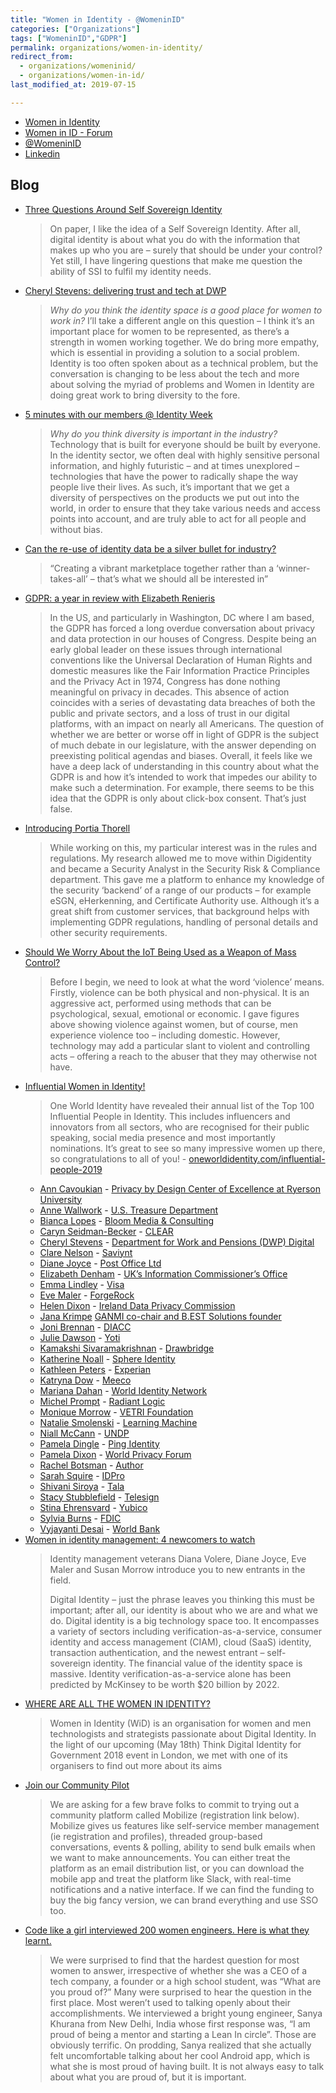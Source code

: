 ```yaml
---
title: "Women in Identity - @WomeninID"
categories: ["Organizations"]
tags: ["WomeninID","GDPR"]
permalink: organizations/women-in-identity/
redirect_from: 
  - organizations/womeninid/
  - organizations/women-in-id/
last_modified_at: 2019-07-15

---
```


* [Women in Identity](https://womeninidentity.org)
* [Women in ID - Forum](https://womeninidentity.org/forums/)
* [@WomeninID](https://twitter.com/WomeninID)
* [Linkedin](https://www.linkedin.com/company/women-in-identity/)

## Blog

* [Three Questions Around Self Sovereign Identity](https://womeninidentity.org/2019/07/05/3-questions-self-sovereign-identity/)
  >On paper, I like the idea of a Self Sovereign Identity. After all, digital identity is about what you do with the information that makes up who you are – surely that should be under your control? Yet still, I have lingering questions that make me question the ability of SSI to fulfil my identity needs.
* [Cheryl Stevens: delivering trust and tech at DWP](https://womeninidentity.org/2019/07/03/cheryl-stevens/)
  >*Why do you think the identity space is a good place for women to work in?*
    >I’ll take a different angle on this question – I think it’s an important place for women to be represented, as there’s a strength in women working together. We do bring more empathy, which is essential in providing a solution to a social problem. Identity is too often spoken about as a technical problem, but the conversation is changing to be less about the tech and more about solving the myriad of problems and Women in Identity are doing great work to bring diversity to the fore.
* [5 minutes with our members @ Identity Week](https://womeninidentity.org/2019/07/01/5-minutes-with/)
  >*Why do you think diversity is important in the industry?*
    >Technology that is built for everyone should be built by everyone. In the identity sector, we often deal with highly sensitive personal information, and highly futuristic – and at times unexplored – technologies that have the power to radically shape the way people live their lives. As such, it’s important that we get a diversity of perspectives on the products we put out into the world, in order to ensure that they take various needs and access points into account, and are truly able to act for all people and without bias.
* [Can the re-use of identity data be a silver bullet for industry?](https://womeninidentity.org/2019/06/19/re-use-identity-a-silver-bullet-for-identity/)
  >“Creating a vibrant marketplace together rather than a ‘winner-takes-all’ – that’s what we should all be interested in”
* [GDPR: a year in review with Elizabeth Renieris](https://womeninidentity.org/2019/06/14/gdpr-with-elizabeth-renieris/)
  >In the US, and particularly in Washington, DC where I am based, the GDPR has forced a long overdue conversation about privacy and data protection in our houses of Congress. Despite being an early global leader on these issues through international conventions like the Universal Declaration of Human Rights and domestic measures like the Fair Information Practice Principles and the Privacy Act in 1974, Congress has done nothing meaningful on privacy in decades. This absence of action coincides with a series of devastating data breaches of both the public and private sectors, and a loss of trust in our digital platforms, with an impact on nearly all Americans. The question of whether we are better or worse off in light of GDPR is the subject of much debate in our legislature, with the answer depending on preexisting political agendas and biases. Overall, it feels like we have a deep lack of understanding in this country about what the GDPR is and how it’s intended to work that impedes our ability to make such a determination. For example, there seems to be this idea that the GDPR is only about click-box consent. That’s just false.
* [Introducing Portia Thorell](https://womeninidentity.org/2019/06/14/introducing-portia-thorell/)
  >While working on this, my particular interest was in the rules and regulations. My research allowed me to move within Digidentity and became a Security Analyst in the Security Risk & Compliance department. This gave me a platform to enhance my knowledge of the security ‘backend’ of a range of our products – for example eSGN, eHerkenning, and Certificate Authority use. Although it’s a great shift from customer services, that background helps with implementing GDPR regulations, handling of personal details and other security requirements.
* [Should We Worry About the IoT Being Used as a Weapon of Mass Control?](https://womeninidentity.org/2019/06/12/should-we-worry-about-the-iot-being-used-as-a-weapon-of-mass-control/)
  >Before I begin, we need to look at what the word ‘violence’ means. Firstly, violence can be both physical and non-physical. It is an aggressive act, performed using methods that can be psychological, sexual, emotional or economic. I gave figures above showing violence against women, but of course, men experience violence too – including domestic. However, technology may add a particular slant to violent and controlling acts – offering a reach to the abuser that they may otherwise not have.
* [Influential Women in Identity!](https://womeninidentity.org/2019/06/11/influential-women-in-identity/)
  >One World Identity have revealed their annual list of the Top 100 Influential People in Identity. This includes influencers and innovators from all sectors, who are recognised for their public speaking, social media presence and most importantly nominations. It’s great to see so many impressive women up there, so congratulations to all of you! - [oneworldidentity.com/influential-people-2019](https://oneworldidentity.com/influential-people-2019/)
  * [Ann Cavoukian](https://twitter.com/AnnCavoukian?lang=en) - 
[Privacy by Design Center of Excellence at Ryerson University](https://www.ryerson.ca/pbdce/)
  * [Anne Wallwork](https://www.linkedin.com/in/anne-wallwork-bb365841/) - [U.S. Treasure Department](https://home.treasury.gov/)
  * [Bianca Lopes](https://twitter.com/biasmlopes) - [Bloom Media & Consulting](https://www.biasmlopes.com/)
  * [Caryn Seidman-Becker](https://twitter.com/CLEARcaryn?lang=en) - [CLEAR](http://www.clearme.com/)
  * [Cheryl Stevens](https://www.linkedin.com/in/cheryl-stevens-mbe-883649122/) - [Department for Work and Pensions (DWP) Digital](https://dwpdigital.blog.gov.uk/)
  * [Clare Nelson](https://twitter.com/Safe_SaaS) - [Saviynt](https://www.saviynt.com/)
  * [Diane Joyce](https://twitter.com/kiwiIDgal) - [Post Office Ltd](https://www.postoffice.co.uk/document-certification-service)
  * [Elizabeth Denham](https://www.linkedin.com/in/elizabeth-denham-a5913513/) - [UK’s Information Commissioner’s Office](https://ico.org.uk/)
  * [Emma Lindley](https://twitter.com/EmLindley) - [Visa](https://usa.visa.com/)
  * [Eve Maler](https://twitter.com/xmlgrrl?lang=en) - [ForgeRock](https://www.forgerock.com/)
  * [Helen Dixon](https://www.linkedin.com/in/helen-dixon-1765318/) - [Ireland Data Privacy Commission](https://www.dataprotection.ie/)
  * [Jana Krimpe](https://twitter.com/JanaKrimpe?lang=en) [GANMI co-chair and B.EST Solutions founder](https://www.eema.org/work-channels/ganmi/)
  * [Joni Brennan](https://twitter.com/jonibrennan) - [DIACC](https://diacc.ca/)
  * [Julie Dawson](https://twitter.com/surfandturftech) - [Yoti](https://www.yoti.com/)
  * [Kamakshi Sivaramakrishnan](https://twitter.com/kamakshis) - [Drawbridge](http://www.drawbridge.com/)
  * [Katherine Noall](https://twitter.com/_katherinen) - [Sphere Identity](https://sphereidentity.com/)
  * [Kathleen Peters](https://twitter.com/KathleenMPeters?lang=en) - [Experian](http://www.experian.com/)
  * [Katryna Dow](https://twitter.com/katrynadow) - [Meeco](https://meeco.me/)
  * [Mariana Dahan](https://twitter.com/marianadahan) - [World Identity Network](https://www.win.systems/)
  * [Michel Prompt](https://www.linkedin.com/in/michel-prompt-197127/) - [Radiant Logic](https://www.radiantlogic.com)
  * [Monique Morrow](https://twitter.com/moniquejmorrow) - [VETRI Foundation](https://vetri.global/)
  * [Natalie Smolenski](https://twitter.com/NSmolenski) - [Learning Machine](https://www.learningmachine.com/)
  * [Niall McCann](https://www.linkedin.com/in/niall-mccann-7787547/) - [UNDP](https://www.undp.org/content/undp/en/home.html)
  * [Pamela Dingle](https://twitter.com/pamelarosiedee) - [Ping Identity](https://www.pingidentity.com/)
  * [Pamela Dixon](https://twitter.com/thepamdixon?lang=en) - [World Privacy Forum](http://www.worldprivacyforum.org/)
  * [Rachel Botsman](https://twitter.com/rachelbotsman?ref_src=twsrc%5Egoogle%7Ctwcamp%5Eserp%7Ctwgr%5Eauthor) - [Author](https://rachelbotsman.com/)
  * [Sarah Squire](https://twitter.com/SarahKSquire) - [IDPro](https://idpro.org/)
  * [Shivani Siroya](https://twitter.com/shivsiroya) - [Tala](https://tala.co/)
  * [Stacy Stubblefield](https://www.linkedin.com/in/stacystubblefield/) - [Telesign](https://www.telesign.com/)
  * [Stina Ehrensvard](https://www.linkedin.com/in/stinaehrensvard/) - [Yubico](https://www.yubico.com/)
  * [Sylvia Burns](https://twitter.com/burnsbird22) - [FDIC](https://www.fdic.gov/)
  * [Vyjayanti Desai](https://twitter.com/vyjayantidesai) - [World Bank](https://www.worldbank.org/)
* [Women in identity management: 4 newcomers to watch](https://womeninidentity.org/2019/01/14/women-in-identity-management-4-newcomers-to-watch/)
  >Identity management veterans Diana Volere, Diane Joyce, Eve Maler and Susan Morrow introduce you to new entrants in the field.
  >
  >Digital Identity – just the phrase leaves you thinking this must be important; after all, our identity is about who we are and what we do. Digital identity is a big technology space too. It encompasses a variety of sectors including verification-as-a-service, consumer identity and access management (CIAM), cloud (SaaS) identity, transaction authentication, and the newest entrant – self-sovereign identity. The financial value of the identity space is massive. Identity verification-as-a-service alone has been predicted by McKinsey to be worth $20 billion by 2022.
* [WHERE ARE ALL THE WOMEN IN IDENTITY?](https://womeninidentity.org/2018/07/25/where-are-all-the-women-in-identity/)
  >Women in Identity (WiD) is an organisation for women and men technologists and strategists passionate about Digital Identity. In the light of our upcoming (May 18th) Think Digital Identity for Government 2018 event in London, we met with one of its organisers to find out more about its aims
* [Join our Community Pilot](https://womeninidentity.org/2018/03/28/join-our-community-pilot/)
  >We are asking for a few brave folks to commit to trying out a community platform called Mobilize (registration link below).  Mobilize gives us features like self-service member management (ie registration and profiles),  threaded group-based conversations, events & polling, ability to send bulk emails when we want to make announcements.  You can either treat the platform as an email distribution list, or you can download the mobile app and treat the platform like Slack, with real-time notifications and a native interface. If we can find the funding to buy the big fancy version, we can brand everything and use SSO too.
* [Code like a girl interviewed 200 women engineers. Here is what they learnt.](https://womeninidentity.org/2017/08/23/clare-nelson/)
  >We were surprised to find that the hardest question for most women to answer, irrespective of whether she was a CEO of a tech company, a founder or a high school student, was “What are you proud of?” Many were surprised to hear the question in the first place. Most weren’t used to talking openly about their accomplishments. We interviewed a bright young engineer, Sanya Khurana from New Delhi, India whose first response was, “I am proud of being a mentor and starting a Lean In circle”. Those are obviously terrific. On prodding, Sanya realized that she actually felt uncomfortable talking about her cool Android app, which is what she is most proud of having built. It is not always easy to talk about what you are proud of, but it is important.

